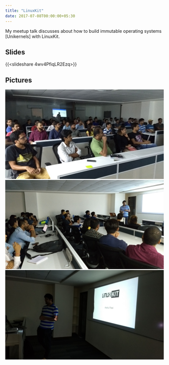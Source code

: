 ```yaml
---
title: "LinuxKit"
date: 2017-07-08T00:00:00+05:30
---
```


<!-- markdownlint-disable-file MD033 -->

My meetup talk discusses about how to build immutable
operating systems [Unikernels] with LinuxKit.

<!--more-->

## Slides

{{<slideshare 4wv4PfiqLR2Ezq>}}

## Pictures

![linuxkit_crest_systems_1](/meetup_pics/linuxkit_crest_systems_1.jpg)
![linuxkit_crest_systems_2](/meetup_pics/linuxkit_crest_systems_2.jpg)
![linuxkit_crest_systems_3](/meetup_pics/linuxkit_crest_systems_3.jpg)

